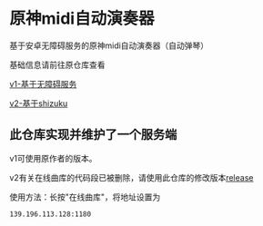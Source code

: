 # 原神midi自动演奏器
基于安卓无障碍服务的原神midi自动演奏器（自动弹琴）  

基础信息请前往原仓库查看

[v1-基于无障碍服务](https://github.com/weixiansen574/Genshin-Lyre-midi-player)

[v2-基于shizuku](https://github.com/weixiansen574/Genshin-Lyre-midi-player2)

## 此仓库实现并维护了一个服务端

v1可使用原作者的版本。

v2有关在线曲库的代码段已被删除，请使用此仓库的修改版本[release](https://github.com/byzp/Genshin-Lyre-midi-player-server/release)

使用方法：长按"在线曲库"，将地址设置为

```shell
139.196.113.128:1180
```